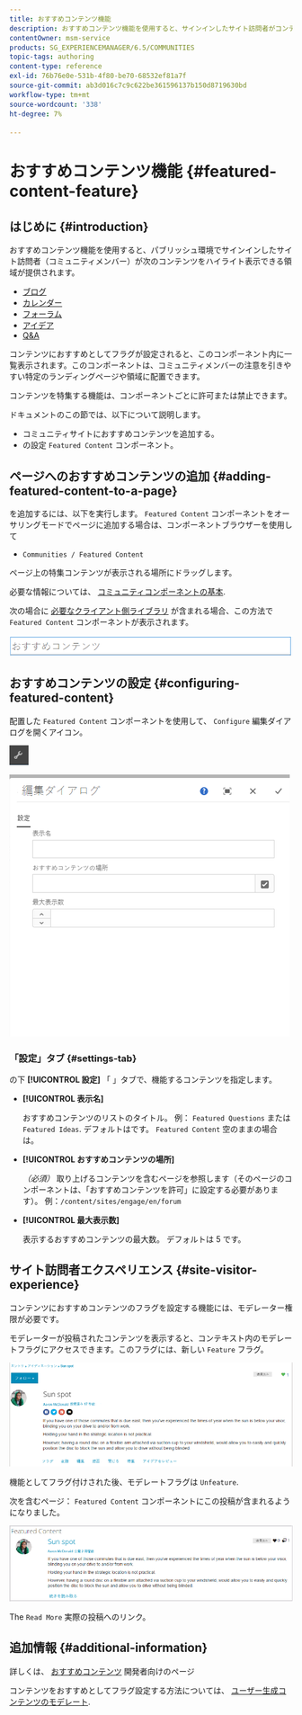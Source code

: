 ```yaml
---
title: おすすめコンテンツ機能
description: おすすめコンテンツ機能を使用すると、サインインしたサイト訪問者がコンテンツを強調表示できます
contentOwner: msm-service
products: SG_EXPERIENCEMANAGER/6.5/COMMUNITIES
topic-tags: authoring
content-type: reference
exl-id: 76b76e0e-531b-4f80-be70-68532ef81a7f
source-git-commit: ab3d016c7c9c622be361596137b150d8719630bd
workflow-type: tm+mt
source-wordcount: '338'
ht-degree: 7%

---
```


# おすすめコンテンツ機能 {#featured-content-feature}

## はじめに {#introduction}

おすすめコンテンツ機能を使用すると、パブリッシュ環境でサインインしたサイト訪問者（コミュニティメンバー）が次のコンテンツをハイライト表示できる領域が提供されます。

* [ブログ](blog-feature.md)
* [カレンダー](calendar.md)
* [フォーラム](forum.md)
* [アイデア](ideation-feature.md)
* [Q&amp;A](working-with-qna.md)

コンテンツにおすすめとしてフラグが設定されると、このコンポーネント内に一覧表示されます。このコンポーネントは、コミュニティメンバーの注意を引きやすい特定のランディングページや領域に配置できます。

コンテンツを特集する機能は、コンポーネントごとに許可または禁止できます。

ドキュメントのこの節では、以下について説明します。

* コミュニティサイトにおすすめコンテンツを追加する。
* の設定 `Featured Content` コンポーネント。

## ページへのおすすめコンテンツの追加 {#adding-featured-content-to-a-page}

を追加するには、以下を実行します。 `Featured Content` コンポーネントをオーサリングモードでページに追加する場合は、コンポーネントブラウザーを使用して

* `Communities / Featured Content`

ページ上の特集コンテンツが表示される場所にドラッグします。

必要な情報については、 [コミュニティコンポーネントの基本](basics.md).

次の場合に [必要なクライアント側ライブラリ](essentials-featured.md#essentials-for-client-side) が含まれる場合、この方法で `Featured Content` コンポーネントが表示されます。

![featuredcontent](assets/featuredcontent.png)

## おすすめコンテンツの設定 {#configuring-featured-content}

配置した `Featured Content` コンポーネントを使用して、 `Configure` 編集ダイアログを開くアイコン。

![configure-new](assets/configure-new.png)

![featuredcontent1](assets/featuredcontent1.png)

### 「設定」タブ {#settings-tab}

の下 **[!UICONTROL 設定]** 「 」タブで、機能するコンテンツを指定します。

* **[!UICONTROL 表示名]**

  おすすめコンテンツのリストのタイトル。 例： `Featured Questions` または `Featured Ideas`. デフォルトはです。 `Featured Content` 空のままの場合は。

* **[!UICONTROL おすすめコンテンツの場所]**

  *（必須）* 取り上げるコンテンツを含むページを参照します（そのページのコンポーネントは、「おすすめコンテンツを許可」に設定する必要があります）。 例：`/content/sites/engage/en/forum`

* **[!UICONTROL 最大表示数]**

  表示するおすすめコンテンツの最大数。 デフォルトは 5 です。

## サイト訪問者エクスペリエンス {#site-visitor-experience}

コンテンツにおすすめコンテンツのフラグを設定する機能には、モデレーター権限が必要です。

モデレーターが投稿されたコンテンツを表示すると、コンテキスト内のモデレートフラグにアクセスできます。このフラグには、新しい `Feature` フラグ。

![site-visitor-experience](assets/site-visitor-experience.png)

機能としてフラグ付けされた後、モデレートフラグは `Unfeature`.

次を含むページ： `Featured Content` コンポーネントにこの投稿が含まれるようになりました。

![site-visitor-experience1](assets/site-visitor-experience1.png)

The `Read More` 実際の投稿へのリンク。

## 追加情報 {#additional-information}

詳しくは、 [おすすめコンテンツ](essentials-featured.md) 開発者向けのページ

コンテンツをおすすめとしてフラグ設定する方法については、 [ユーザー生成コンテンツのモデレート](moderate-ugc.md).
